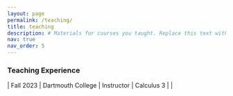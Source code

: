 ```yaml
---
layout: page
permalink: /teaching/
title: teaching
description: # Materials for courses you taught. Replace this text with your description.
nav: true
nav_order: 5
---
```


### Teaching Experience ###
| Fall 2023 | Dartmouth College | Instructor | Calculus 3
| |
